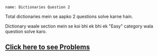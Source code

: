 ```ngMeta
name: Dictionaries Question 2
```

Total dictionaries mein se aapko 2 questions solve karne hain.

Dictionary waale section mein se koi bhi ek bhi ek "Easy" category wala question solve karo.

## [Click here to see Problems](https://www.hackerrank.com/interview/interview-preparation-kit/dictionaries-hashmaps/challenges)
